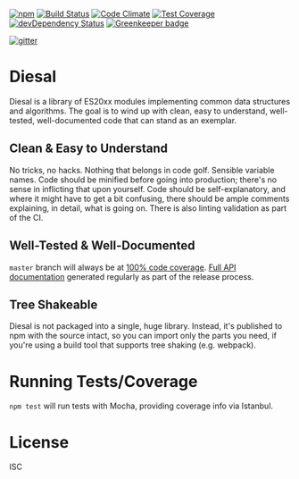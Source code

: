 [![npm][npm-badge]][npm]
[![Build Status][travis-badge]][travis]
[![Code Climate][codeclimate-badge]][codeclimate]
[![Test Coverage][cv-badge]][cv]
[![devDependency Status][david-badge]][david]
[![Greenkeeper badge][greenkeeper-badge]][greenkeeper]

[![gitter][gitter-badge]][gitter]

# Diesal


Diesal is a library of ES20xx modules implementing common data structures and
algorithms. The goal is to wind up with clean, easy to understand, well-tested,
well-documented code that can stand as an exemplar. 

## Clean & Easy to Understand

No tricks, no hacks. Nothing that belongs in code golf. Sensible variable names.
Code should be minified before going into production; there's no sense in
inflicting that upon yourself. Code should be self-explanatory, and where it
might have to get a bit confusing, there should be ample comments explaining, in
detail, what is going on. There is also linting validation as part of the CI.

## Well-Tested & Well-Documented

`master` branch will always be at [100% code coverage][cv].
[Full API documentation][docs] generated regularly as part of the release
process.

## Tree Shakeable

Diesal is not packaged into a single, huge library. Instead, it's published to
npm with the source intact, so you can import only the parts you need, if you're
using a build tool that supports tree shaking (e.g. webpack).

# Running Tests/Coverage

`npm test` will run tests with Mocha, providing coverage info via Istanbul.

# License

ISC

[npm]: https://www.npmjs.com/package/diesal
[npm-badge]: https://img.shields.io/npm/v/diesal.svg
[travis]: https://travis-ci.org/skeate/diesal
[travis-badge]: https://img.shields.io/travis/skeate/diesal.svg
[codeclimate]: https://codeclimate.com/github/skeate/diesal
[codeclimate-badge]: https://img.shields.io/codeclimate/github/skeate/diesal.svg
[cv]: https://codeclimate.com/github/skeate/diesal/coverage
[cv-badge]: https://img.shields.io/codeclimate/coverage/github/skeate/diesal.svg
[david]: https://david-dm.org/skeate/diesal#info=devDependencies
[david-badge]: https://img.shields.io/david/dev/skeate/diesal.svg
[gitter]: https://gitter.im/skeate/diesal
[gitter-badge]: https://badges.gitter.im/Join%20Chat.svg
[docs]: http://skeate.github.io/diesal/docs
[greenkeeper]: http://greenkeeper.io/
[greenkeeper-badge]: https://badges.greenkeeper.io/skeate/diesal.svg
